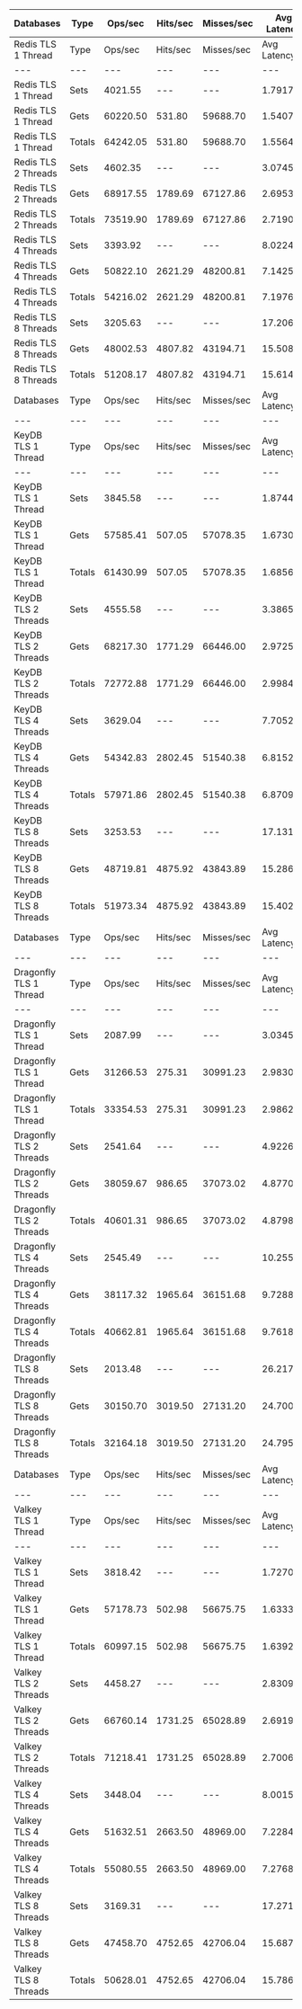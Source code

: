 | Databases | Type | Ops/sec | Hits/sec | Misses/sec | Avg Latency | p50 Latency | p99 Latency | p99.9 Latency | KB/sec |
| --- | --- | --- | --- | --- | --- | --- | --- | --- | --- |
| Redis TLS 1 Thread | Type | Ops/sec | Hits/sec | Misses/sec | Avg Latency | p50 Latency | p99 Latency | p99.9 Latency | KB/sec |
| --- | --- | --- | --- | --- | --- | --- | --- | --- | --- |
Redis TLS 1 Thread | Sets | 4021.55 | --- | --- | 1.79178 | 1.42300 | 2.87900 | 108.03100 | 2198.66 |
Redis TLS 1 Thread | Gets | 60220.50 | 531.80 | 59688.70 | 1.54075 | 1.42300 | 2.67100 | 3.67900 | 2610.48 |
Redis TLS 1 Thread | Totals | 64242.05 | 531.80 | 59688.70 | 1.55647 | 1.42300 | 2.67100 | 3.77500 | 4809.13 |
Redis TLS 2 Threads | Sets | 4602.35 | --- | --- | 3.07459 | 2.57500 | 4.51100 | 157.69500 | 2516.19 |
Redis TLS 2 Threads | Gets | 68917.55 | 1789.69 | 67127.86 | 2.69531 | 2.57500 | 4.41500 | 4.79900 | 3581.51 |
Redis TLS 2 Threads | Totals | 73519.90 | 1789.69 | 67127.86 | 2.71905 | 2.57500 | 4.41500 | 4.86300 | 6097.70 |
Redis TLS 4 Threads | Sets | 3393.92 | --- | --- | 8.02242 | 7.10300 | 13.95100 | 358.39900 | 1855.53 |
Redis TLS 4 Threads | Gets | 50822.10 | 2621.29 | 48200.81 | 7.14256 | 7.10300 | 10.11100 | 14.52700 | 3295.70 |
Redis TLS 4 Threads | Totals | 54216.02 | 2621.29 | 48200.81 | 7.19764 | 7.10300 | 11.83900 | 14.59100 | 5151.23 |
Redis TLS 8 Threads | Sets | 3205.63 | --- | --- | 17.20692 | 15.29500 | 27.26300 | 700.41500 | 1752.58 |
Redis TLS 8 Threads | Gets | 48002.53 | 4807.82 | 43194.71 | 15.50816 | 15.29500 | 19.71100 | 31.87100 | 4285.67 |
Redis TLS 8 Threads | Totals | 51208.17 | 4807.82 | 43194.71 | 15.61450 | 15.29500 | 19.71100 | 32.38300 | 6038.25 |
| Databases | Type | Ops/sec | Hits/sec | Misses/sec | Avg Latency | p50 Latency | p99 Latency | p99.9 Latency | KB/sec |
| --- | --- | --- | --- | --- | --- | --- | --- | --- | --- |
| KeyDB TLS 1 Thread | Type | Ops/sec | Hits/sec | Misses/sec | Avg Latency | p50 Latency | p99 Latency | p99.9 Latency | KB/sec |
| --- | --- | --- | --- | --- | --- | --- | --- | --- | --- |
KeyDB TLS 1 Thread | Sets | 3845.58 | --- | --- | 1.87444 | 1.79100 | 3.18300 | 83.45500 | 2102.45 |
KeyDB TLS 1 Thread | Gets | 57585.41 | 507.05 | 57078.35 | 1.67304 | 1.79100 | 3.05500 | 3.47100 | 2495.51 |
KeyDB TLS 1 Thread | Totals | 61430.99 | 507.05 | 57078.35 | 1.68564 | 1.79100 | 3.07100 | 3.55100 | 4597.96 |
KeyDB TLS 2 Threads | Sets | 4555.58 | --- | --- | 3.38657 | 2.54300 | 5.31100 | 167.93500 | 2490.63 |
KeyDB TLS 2 Threads | Gets | 68217.30 | 1771.29 | 66446.00 | 2.97257 | 2.52700 | 5.24700 | 6.81500 | 3545.01 |
KeyDB TLS 2 Threads | Totals | 72772.88 | 1771.29 | 66446.00 | 2.99849 | 2.52700 | 5.24700 | 7.03900 | 6035.63 |
KeyDB TLS 4 Threads | Sets | 3629.04 | --- | --- | 7.70524 | 6.68700 | 13.63100 | 362.49500 | 1984.07 |
KeyDB TLS 4 Threads | Gets | 54342.83 | 2802.45 | 51540.38 | 6.81523 | 6.68700 | 13.43900 | 14.20700 | 3523.79 |
KeyDB TLS 4 Threads | Totals | 57971.86 | 2802.45 | 51540.38 | 6.87094 | 6.68700 | 13.43900 | 14.27100 | 5507.86 |
KeyDB TLS 8 Threads | Sets | 3253.53 | --- | --- | 17.13160 | 15.23100 | 29.82300 | 733.18300 | 1778.77 |
KeyDB TLS 8 Threads | Gets | 48719.81 | 4875.92 | 43843.89 | 15.28672 | 15.16700 | 29.18300 | 31.61500 | 4347.82 |
KeyDB TLS 8 Threads | Totals | 51973.34 | 4875.92 | 43843.89 | 15.40221 | 15.16700 | 29.18300 | 31.74300 | 6126.59 |
| Databases | Type | Ops/sec | Hits/sec | Misses/sec | Avg Latency | p50 Latency | p99 Latency | p99.9 Latency | KB/sec |
| --- | --- | --- | --- | --- | --- | --- | --- | --- | --- |
| Dragonfly TLS 1 Thread | Type | Ops/sec | Hits/sec | Misses/sec | Avg Latency | p50 Latency | p99 Latency | p99.9 Latency | KB/sec |
| --- | --- | --- | --- | --- | --- | --- | --- | --- | --- |
Dragonfly TLS 1 Thread | Sets | 2087.99 | --- | --- | 3.03452 | 3.31100 | 4.83100 | 8.31900 | 1141.54 |
Dragonfly TLS 1 Thread | Gets | 31266.53 | 275.31 | 30991.23 | 2.98302 | 3.31100 | 4.73500 | 5.27900 | 1354.96 |
Dragonfly TLS 1 Thread | Totals | 33354.53 | 275.31 | 30991.23 | 2.98624 | 3.31100 | 4.73500 | 5.34300 | 2496.50 |
Dragonfly TLS 2 Threads | Sets | 2541.64 | --- | --- | 4.92260 | 4.95900 | 8.06300 | 20.99100 | 1389.57 |
Dragonfly TLS 2 Threads | Gets | 38059.67 | 986.65 | 37073.02 | 4.87700 | 4.92700 | 7.77500 | 9.53500 | 1977.03 |
Dragonfly TLS 2 Threads | Totals | 40601.31 | 986.65 | 37073.02 | 4.87985 | 4.95900 | 7.80700 | 9.66300 | 3366.59 |
Dragonfly TLS 4 Threads | Sets | 2545.49 | --- | --- | 10.25528 | 10.30300 | 11.45500 | 26.36700 | 1391.67 |
Dragonfly TLS 4 Threads | Gets | 38117.32 | 1965.64 | 36151.68 | 9.72888 | 9.79100 | 10.87900 | 11.58300 | 2471.64 |
Dragonfly TLS 4 Threads | Totals | 40662.81 | 1965.64 | 36151.68 | 9.76183 | 9.85500 | 10.94300 | 11.77500 | 3863.31 |
Dragonfly TLS 8 Threads | Sets | 2013.48 | --- | --- | 26.21777 | 26.36700 | 29.31100 | 65.53500 | 1100.81 |
Dragonfly TLS 8 Threads | Gets | 30150.70 | 3019.50 | 27131.20 | 24.70053 | 24.83100 | 27.90300 | 29.31100 | 2691.69 |
Dragonfly TLS 8 Threads | Totals | 32164.18 | 3019.50 | 27131.20 | 24.79551 | 24.95900 | 28.15900 | 29.56700 | 3792.50 |
| Databases | Type | Ops/sec | Hits/sec | Misses/sec | Avg Latency | p50 Latency | p99 Latency | p99.9 Latency | KB/sec |
| --- | --- | --- | --- | --- | --- | --- | --- | --- | --- |
| Valkey TLS 1 Thread | Type | Ops/sec | Hits/sec | Misses/sec | Avg Latency | p50 Latency | p99 Latency | p99.9 Latency | KB/sec |
| --- | --- | --- | --- | --- | --- | --- | --- | --- | --- |
Valkey TLS 1 Thread | Sets | 3818.42 | --- | --- | 1.72702 | 1.42300 | 3.53500 | 45.05500 | 2087.60 |
Valkey TLS 1 Thread | Gets | 57178.73 | 502.98 | 56675.75 | 1.63335 | 1.42300 | 3.47100 | 4.86300 | 2477.64 |
Valkey TLS 1 Thread | Totals | 60997.15 | 502.98 | 56675.75 | 1.63922 | 1.42300 | 3.47100 | 5.05500 | 4565.24 |
Valkey TLS 2 Threads | Sets | 4458.27 | --- | --- | 2.83090 | 2.55900 | 4.57500 | 70.65500 | 2437.43 |
Valkey TLS 2 Threads | Gets | 66760.14 | 1731.25 | 65028.89 | 2.69197 | 2.55900 | 4.47900 | 5.24700 | 3468.17 |
Valkey TLS 2 Threads | Totals | 71218.41 | 1731.25 | 65028.89 | 2.70067 | 2.55900 | 4.47900 | 5.34300 | 5905.60 |
Valkey TLS 4 Threads | Sets | 3448.04 | --- | --- | 8.00151 | 7.19900 | 14.14300 | 319.48700 | 1885.12 |
Valkey TLS 4 Threads | Gets | 51632.51 | 2663.50 | 48969.00 | 7.22841 | 7.19900 | 9.66300 | 14.71900 | 3348.46 |
Valkey TLS 4 Threads | Totals | 55080.55 | 2663.50 | 48969.00 | 7.27681 | 7.19900 | 9.91900 | 14.78300 | 5233.58 |
Valkey TLS 8 Threads | Sets | 3169.31 | --- | --- | 17.27176 | 15.61500 | 24.70300 | 667.64700 | 1732.73 |
Valkey TLS 8 Threads | Gets | 47458.70 | 4752.65 | 42706.04 | 15.68749 | 15.61500 | 19.83900 | 32.12700 | 4236.76 |
Valkey TLS 8 Threads | Totals | 50628.01 | 4752.65 | 42706.04 | 15.78666 | 15.61500 | 19.96700 | 32.25500 | 5969.49 |

